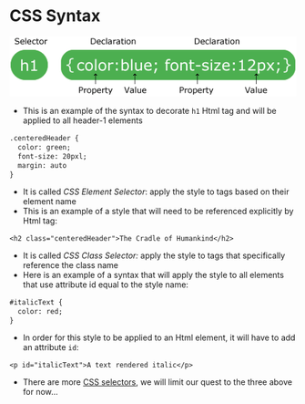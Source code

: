 # CSS Syntax

[![](/assets/css-syntax.gif)](https://www.w3schools.com/whatis/whatis_css.asp)

* This is an example of the syntax to decorate `h1` Html tag and will be applied to all header-1 elements

```
.centeredHeader {
  color: green;
  font-size: 20pxl;
  margin: auto
}
```

* It is called _CSS Element Selector_: apply the style to tags based on their element name
* This is an example of a style that will need to be referenced explicitly by Html tag:

```
<h2 class="centeredHeader">The Cradle of Humankind</h2>
```

* It is called _CSS Class Selector:_ apply the style to tags that specifically reference the class name
* Here is an example of a syntax that will apply the style to all elements that use attribute id equal to the style name:

```
#italicText {
  color: red;
}
```

* In order for this style to be applied to an Html element, it will have to add an attribute `id`:

```
<p id="italicText">A text rendered italic</p>
```

* There are more [CSS selectors](https://www.w3schools.com/css/css_selectors.asp), we will limit our quest to the three above for now...



